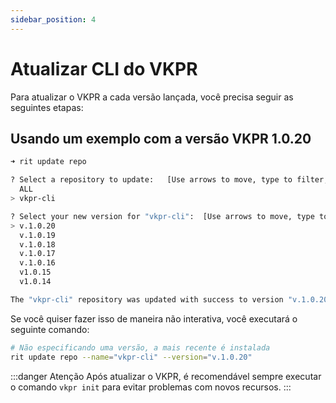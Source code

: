 ```yaml
---
sidebar_position: 4
---
```


# Atualizar CLI do VKPR


Para atualizar o VKPR a cada versão lançada, você precisa seguir as seguintes etapas:

## Usando um exemplo com a versão VKPR 1.0.20

```bash
➜ rit update repo

? Select a repository to update:   [Use arrows to move, type to filter, ? for more help]
  ALL
> vkpr-cli

? Select your new version for "vkpr-cli":  [Use arrows to move, type to filter]
> v.1.0.20
  v.1.0.19
  v.1.0.18
  v.1.0.17
  v.1.0.16
  v1.0.15
  v1.0.14

The "vkpr-cli" repository was updated with success to version "v.1.0.20"
```

Se você quiser fazer isso de maneira não interativa, você executará o seguinte comando:

```bash
# Não especificando uma versão, a mais recente é instalada
rit update repo --name="vkpr-cli" --version="v.1.0.20"
```

:::danger Atenção
  Após atualizar o VKPR, é recomendável sempre executar o comando `vkpr init` para evitar problemas com novos recursos.
:::